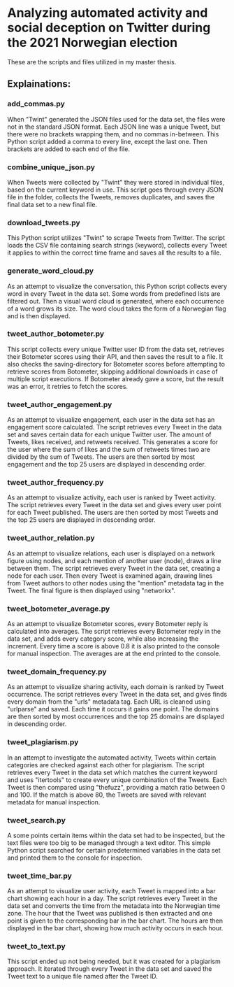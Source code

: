 # Analyzing automated activity and social deception on Twitter during the 2021 Norwegian election
These are the scripts and files utilized in my master thesis.

## Explainations:

### add_commas.py
When "Twint" generated the JSON files used for the data set, the files were not in the standard JSON format. Each JSON line was a unique Tweet, but there were no brackets wrapping them, and no commas in-between. This Python script added a comma to every line, except the last one. Then brackets are added to each end of the file.

### combine_unique_json.py
When Tweets were collected by "Twint" they were stored in individual files, based on the current keyword in use. This script goes through every JSON file in the folder, collects the Tweets, removes duplicates, and saves the final data set to a new final file.

### download_tweets.py
This Python script utilizes "Twint" to scrape Tweets from Twitter. The script loads the CSV file containing search strings (keyword), collects every Tweet it applies to within the correct time frame and saves all the results to a file.

### generate_word_cloud.py
As an attempt to visualize the conversation, this Python script collects every word in every Tweet in the data set. Some words from predefined lists are filtered out. Then a visual word cloud is generated, where each occurrence of a word grows its size. The word cloud takes the form of a Norwegian flag and is then displayed.

### tweet_author_botometer.py
This script collects every unique Twitter user ID from the data set, retrieves their Botometer scores using their API, and then saves the result to a file. It also checks the saving-directory for Botometer scores before attempting to retrieve scores from Botometer, skipping additional downloads in case of multiple script executions. If Botometer already gave a score, but the result was an error, it retries to fetch the scores.

### tweet_author_engagement.py
As an attempt to visualize engagement, each user in the data set has an engagement score calculated. The script retrieves every Tweet in the data set and saves certain data for each unique Twitter user. The amount of Tweets, likes received, and retweets received. This generates a score for the user where the sum of likes and the sum of retweets times two are divided by the sum of Tweets. The users are then sorted by most engagement and the top 25 users are displayed in descending order.

### tweet_author_frequency.py
As an attempt to visualize activity, each user is ranked by Tweet activity. The script retrieves every Tweet in the data set and gives every user point for each Tweet published. The users are then sorted by most Tweets and the top 25 users are displayed in descending order.

### tweet_author_relation.py
As an attempt to visualize relations, each user is displayed on a network figure using nodes, and each mention of another user (node), draws a line between them. The script retrieves every Tweet in the data set, creating a node for each user. Then every Tweet is examined again, drawing lines from Tweet authors to other nodes using the "mention" metadata tag in the Tweet. The final figure is then displayed using "networkx".

### tweet_botometer_average.py
As an attempt to visualize Botometer scores, every Botometer reply is calculated into averages. The script retrieves every Botometer reply in the data set, and adds every category score, while also increasing the increment. Every time a score is above 0.8 it is also printed to the console for manual inspection. The averages are at the end printed to the console.

### tweet_domain_frequency.py
As an attempt to visualize sharing activity, each domain is ranked by Tweet occurrence. The script retrieves every Tweet in the data set, and gives finds every domain from the "urls" metadata tag. Each URL is cleaned using "urlparse" and saved. Each time it occurs it gains one point. The domains are then sorted by most occurrences and the top 25 domains are displayed in descending order.

### tweet_plagiarism.py
In an attempt to investigate the automated activity, Tweets within certain categories are checked against each other for plagiarism. The script retrieves every Tweet in the data set which matches the current keyword and uses "itertools" to create every unique combination of the Tweets. Each Tweet is then compared using "thefuzz", providing a match ratio between 0 and 100. If the match is above 80, the Tweets are saved with relevant metadata for manual inspection.

### tweet_search.py
A some points certain items within the data set had to be inspected, but the text files were too big to be managed through a text editor. This simple Python script searched for certain predetermined variables in the data set and printed them to the console for inspection.

### tweet_time_bar.py
As an attempt to visualize user activity, each Tweet is mapped into a bar chart showing each hour in a day. The script retrieves every Tweet in the data set and converts the time from the metadata into the Norwegian time zone. The hour that the Tweet was published is then extracted and one point is given to the corresponding bar in the bar chart. The hours are then displayed in the bar chart, showing how much activity occurs in each hour.

### tweet_to_text.py
This script ended up not being needed, but it was created for a plagiarism approach. It iterated through every Tweet in the data set and saved the Tweet text to a unique file named after the Tweet ID.

